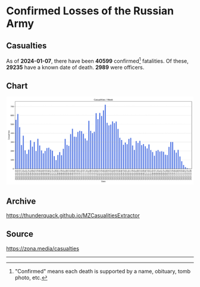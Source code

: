 
# Confirmed Losses of the Russian Army

## Casualties

As of **2024-01-07**, there have been **40599** confirmed[^1] fatalities.
Of these, **29235** have a known date of death.
**2989** were officers.

## Chart

![7-Day Intervals Bar Chart](./docs/7days.svg)

## Archive

https://thunderquack.github.io/MZCasualitiesExtractor

## Source

https://zona.media/casualties

---

[^1]: "Confirmed" means each death is supported by a name, obituary, tomb photo, etc.
